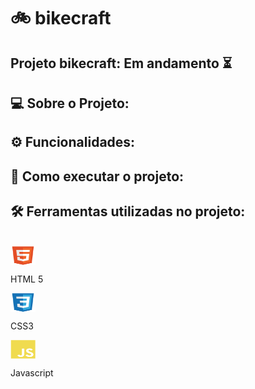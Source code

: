 # 🚲 bikecraft
 ## Projeto bikecraft: Em andamento ⏳	

 ## 💻 Sobre o Projeto:

 ## ⚙️ Funcionalidades:

 ## 🚀 Como executar o projeto:


## 🛠️ Ferramentas utilizadas no projeto: 
<div style="display: inline_block"><br>
  <img align="center" alt="Rafa-HTML" height="30" width="40" src="https://raw.githubusercontent.com/devicons/devicon/master/icons/html5/html5-original.svg"><p>HTML 5</p>
  <img align="center" alt="Rafa-CSS" height="30" width="40" src="https://raw.githubusercontent.com/devicons/devicon/master/icons/css3/css3-original.svg"><p>CSS3</p>
  <img align="center" alt="Rafa-Js" height="30" width="40" src="https://raw.githubusercontent.com/devicons/devicon/master/icons/javascript/javascript-plain.svg"><p>Javascript</p>
</div>
